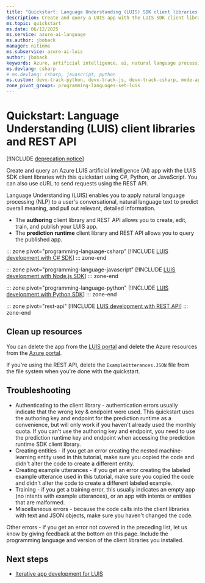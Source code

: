 ```yaml
---
title: "Quickstart: Language Understanding (LUIS) SDK client libraries and REST API"
description: Create and query a LUIS app with the LUIS SDK client libraries and REST API.
ms.topic: quickstart
ms.date: 06/12/2025
ms.service: azure-ai-language
ms.author: jboback
manager: nitinme
ms.subservice: azure-ai-luis
author: jboback
keywords: Azure, artificial intelligence, ai, natural language processing, nlp, LUIS, azure luis, natural language understanding, ai chatbot, chatbot maker,  understanding natural language
ms.devlang: csharp
# ms.devlang: csharp, javascript, python
ms.custom: devx-track-python, devx-track-js, devx-track-csharp, mode-api, devx-track-extended-java
zone_pivot_groups: programming-languages-set-luis
---
```

# Quickstart: Language Understanding (LUIS) client libraries and REST API

[!INCLUDE [deprecation notice](./includes/deprecation-notice.md)]

Create and query an Azure LUIS artificial intelligence (AI) app with the LUIS SDK client libraries with this quickstart using C#, Python, or JavaScript. You can also use cURL to send requests using the REST API.

Language Understanding (LUIS) enables you to apply natural language processing (NLP) to a user's conversational, natural language text to predict overall meaning, and pull out relevant, detailed information.

* The **authoring** client library and REST API allows you to create, edit, train, and publish your LUIS app.
* The **prediction runtime** client library and REST API allows you to query the published app.

::: zone pivot="programming-language-csharp"
[!INCLUDE [LUIS development with C# SDK](./includes/sdk-csharp.md)]
::: zone-end

::: zone pivot="programming-language-javascript"
[!INCLUDE [LUIS development with Node.js SDK](./includes/sdk-nodejs.md)]
::: zone-end

::: zone pivot="programming-language-python"
[!INCLUDE [LUIS development with Python SDK](./includes/sdk-python.md)]
::: zone-end

::: zone pivot="rest-api"
[!INCLUDE [LUIS development with REST API](./includes/rest-api.md)]
::: zone-end

## Clean up resources

You can delete the app from the [LUIS portal](https://www.luis.ai) and delete the Azure resources from the [Azure portal](https://portal.azure.com/).

If you're using the REST API, delete the `ExampleUtterances.JSON` file from the file system when you're done with the quickstart.

## Troubleshooting

* Authenticating to the client library - authentication errors usually indicate that the wrong key & endpoint were used. This quickstart uses the authoring key and endpoint for the prediction runtime as a convenience, but will only work if you haven't already used the monthly quota. If you can't use the authoring key and endpoint, you need to use the prediction runtime key and endpoint when accessing the prediction runtime SDK client library.
* Creating entities - if you get an error creating the nested machine-learning entity used in this tutorial, make sure you copied the code and didn't alter the code to create a different entity.
* Creating example utterances - if you get an error creating the labeled example utterance used in this tutorial, make sure you copied the code and didn't alter the code to create a different labeled example.
* Training - if you get a training error, this usually indicates an empty app (no intents with example utterances), or an app with intents or entities that are malformed.
* Miscellaneous errors - because the code calls into the client libraries with text and JSON objects, make sure you haven't changed the code.

Other errors - if you get an error not covered in the preceding list, let us know by giving feedback at the bottom on this page. Include the programming language and version of the client libraries you installed.

## Next steps


* [Iterative app development for LUIS](./concepts/application-design.md)
